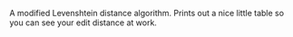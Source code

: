 A modified Levenshtein distance algorithm. Prints out a nice little table so you can see your edit distance at work.

